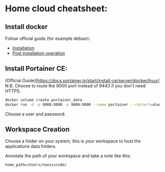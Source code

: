 # Home cloud cheatsheet: 

## Install docker 

Follow official guide (for example debian):
- [Installation](https://docs.docker.com/engine/install/debian/)
- [Post installation operation](https://docs.docker.com/engine/install/linux-postinstall/)

## Install Portainer CE:

(Official Guide)[https://docs.portainer.io/start/install-ce/server/docker/linux]
N.B. Choose to route the 9000 port instead of 9443 if you don't need HTTPS.
```sh
docker volume create portainer_data
docker run -d -p 8000:8000 -p 9000:9000 --name portainer --restart=always -v /var/run/docker.sock:/var/run/docker.sock -v portainer_data:/data portainer/portainer-ce:2.21.4
```
Choose a user and password.

## Workspace Creation
Choose a folder on your system, this is your workspace to host the applications data folders.

Annotate the path of your workspace and take a note like this:

```ssh
home_path=/Users/noesiscode/
```

